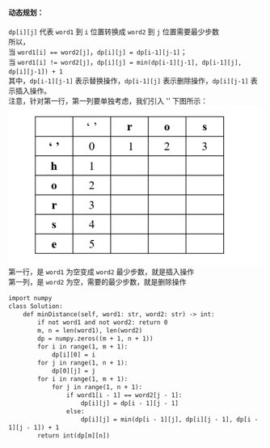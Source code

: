 #### 动态规划：
`dp[i][j]` 代表 `word1` 到 `i` 位置转换成 `word2` 到 `j` 位置需要最少步数          
所以，   
当 `word1[i] == word2[j]`，`dp[i][j] = dp[i-1][j-1]`；       
当 `word1[i] != word2[j]`，`dp[i][j] = min(dp[i-1][j-1], dp[i-1][j], dp[i][j-1]) + 1`         
其中，`dp[i-1][j-1]` 表示替换操作，`dp[i-1][j]` 表示删除操作，`dp[i][j-1]` 表示插入操作。         
注意，针对第一行，第一列要单独考虑，我们引入 '' 下图所示：         
![编辑距离](./编辑距离.jpg)
第一行，是 `word1` 为空变成 `word2` 最少步数，就是插入操作        
第一列，是 `word2` 为空，需要的最少步数，就是删除操作


```python3
import numpy
class Solution:
    def minDistance(self, word1: str, word2: str) -> int:
        if not word1 and not word2: return 0
        m, n = len(word1), len(word2)
        dp = numpy.zeros((m + 1, n + 1))
        for i in range(1, m + 1):
            dp[i][0] = i
        for j in range(1, n + 1):
            dp[0][j] = j
        for i in range(1, m + 1):
            for j in range(1, n + 1):
                if word1[i - 1] == word2[j - 1]:
                    dp[i][j] = dp[i - 1][j - 1]
                else:
                    dp[i][j] = min(dp[i - 1][j], dp[i][j - 1], dp[i - 1][j - 1]) + 1
        return int(dp[m][n])
```

